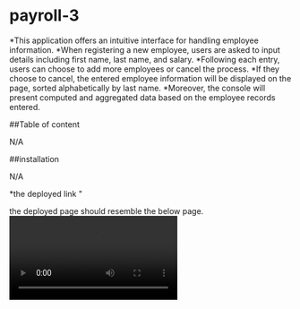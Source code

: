 # payroll-3
*This application offers an intuitive interface for handling employee information.
*When registering a new employee, users are asked to input details including first name, last name, and salary.
*Following each entry, users can choose to add more employees or cancel the process.
*If they choose to cancel, the entered employee information will be displayed on the page, sorted alphabetically by last name.
*Moreover, the console will present computed and aggregated data based on the employee records entered.

##Table of content

N/A

##installation

N/A

*the deployed link "

the deployed page should resemble the below page.
![deployed page](./assets/images/functionality-video.gif.mp4)


